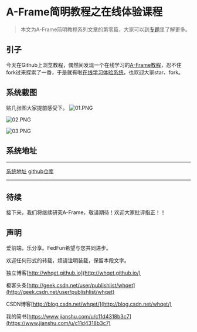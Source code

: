 # A-Frame简明教程之在线体验课程

> 本文为A-Frame简明教程系列文章的第零篇，大家可以到[专题](https://www.jianshu.com/c/254a5e9d2eb9)里了解更多。

## 引子
今天在Github上浏览教程，偶然间发现一个在线学习的[A-Frame教程](https://vr.dewardt.uk/#first-steps-1)，忍不住fork过来探索了一番，于是就有啦[在线学习体验系统](https://zptcsoft.github.io/vr/build/)，也欢迎大家star、fork。

## 系统截图
贴几张图大家提前感受下。
![01.PNG](http://upload-images.jianshu.io/upload_images/197800-bceb1ad3bdc009bd.PNG?imageMogr2/auto-orient/strip%7CimageView2/2/w/1240)

![02.PNG](http://upload-images.jianshu.io/upload_images/197800-cce706af959a187f.PNG?imageMogr2/auto-orient/strip%7CimageView2/2/w/1240)

![03.PNG](http://upload-images.jianshu.io/upload_images/197800-bc2a7a402fa04ab5.PNG?imageMogr2/auto-orient/strip%7CimageView2/2/w/1240)

## 系统地址
-----------------------------------------
[系统地址](https://zptcsoft.github.io/vr/build/)         [github仓库](https://github.com/zptcsoft/vr)

-----------------------------------------

## 待续
接下来，我们将继续研究A-Frame，敬请期待！欢迎大家批评指正！！

## 声明
爱前端，乐分享。FedFun希望与您共同进步。

欢迎任何形式的转载，烦请注明装载，保留本段文字。

独立博客[http://whqet.github.io](http://whqet.github.io/)

极客头条[http://geek.csdn.net/user/publishlist/whqet](http://geek.csdn.net/user/publishlist/whqet)

CSDN博客[http://blog.csdn.net/whqet/](http://blog.csdn.net/whqet/)

我的简书[https://www.jianshu.com/u/c11d4318b3c7](https://www.jianshu.com/u/c11d4318b3c7)
